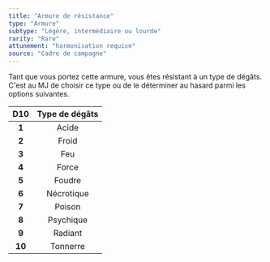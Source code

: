 ```yaml
---
title: "Armure de résistance"
type: "Armure"
subtype: "Légère, intermédiaire ou lourde"
rarity: "Rare"
attunement: "harmonisation requise"
source: "Cadre de campagne"
---
```

Tant que vous portez cette armure, vous êtes résistant à un type de dégâts. C'est au MJ de choisir ce type ou de le déterminer au hasard parmi les options suivantes.

|D10|Type de dégâts|
|:-:|:-:|
|**1**|Acide|
|**2**|Froid|
|**3**|Feu|
|**4**|Force|
|**5**|Foudre|
|**6**|Nécrotique|
|**7**|Poison|
|**8**|Psychique|
|**9**|Radiant|
|**10**|Tonnerre|
